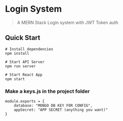 # Login System
> A MERN Stack Login system with JWT Token auth

## Quick Start
```
# Install dependencies
npm install

# Start API Server
npm run server

# Start React App
npm start
```
### Make a keys.js in the project folder
```
module.exports = {
    database: "MONGO DB KEY FOR CONFIG",
    appSecret: "APP SECRET (anything you want)"
}
```
